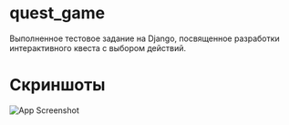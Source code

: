 # quest_game
Выполненное тестовое задание на Django, посвященное разработки интерактивного квеста с выбором действий.

# Скриншоты
![App Screenshot](https://raw.githubusercontent.com/wokise4540/quest_game/master/docs/home.png)
